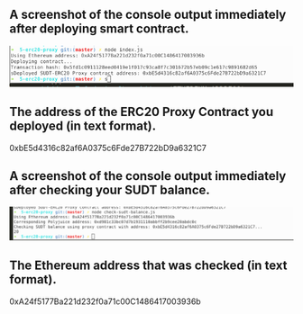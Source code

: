 ## A screenshot of the console output immediately after deploying smart contract.

![proxy-contract-deployed](1.png)

## The address of the ERC20 Proxy Contract you deployed (in text format).

0xbE5d4316c82af6A0375c6Fde27B722bD9a6321C7

## A screenshot of the console output immediately after checking your SUDT balance.

![SUDT-Balance](2.png)

## The Ethereum address that was checked (in text format).

0xA24f5177Ba221d232f0a71c00C1486417003936b